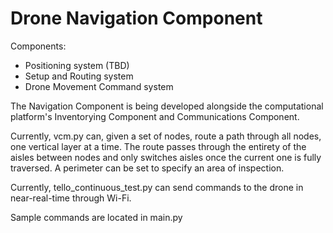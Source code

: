 # Drone Navigation Component

Components:
- Positioning system (TBD)
- Setup and Routing system
- Drone Movement Command system

The Navigation Component is being developed alongside the computational platform's Inventorying Component and Communications Component.

Currently, vcm.py can, given a set of nodes, route a path through all nodes, one vertical layer at a time. The route passes through the entirety of the aisles between nodes and only switches aisles once the current one is fully traversed. A perimeter can be set to specify an area of inspection.

Currently, tello_continuous_test.py can send commands to the drone in near-real-time through Wi-Fi.

Sample commands are located in main.py
